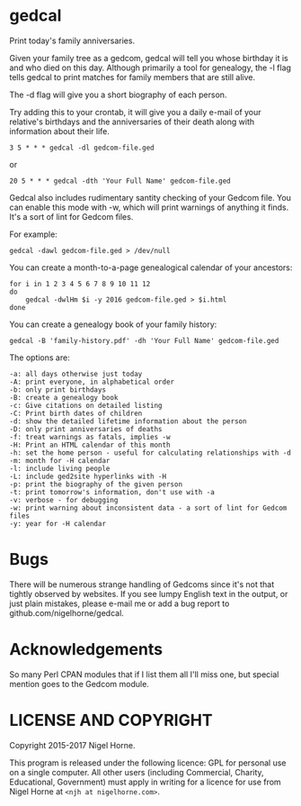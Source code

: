 gedcal
======

Print today's family anniversaries.

Given your family tree as a gedcom, gedcal will tell you whose birthday it is
and who died on this day.
Although primarily a tool for genealogy,
the -l flag tells gedcal to print matches for family members that are still
alive.

The -d flag will give you a short biography of each person.

Try adding this to your crontab,
it will give you a daily e-mail of your relative's birthdays and the
anniversaries of their death along with information about their life.

    3 5 * * * gedcal -dl gedcom-file.ged

or

    20 5 * * * gedcal -dth 'Your Full Name' gedcom-file.ged

Gedcal also includes rudimentary santity checking of your Gedcom file.  You can
enable this mode with -w, which will print warnings of anything it finds.  It's
a sort of lint for Gedcom files.

For example:

    gedcal -dawl gedcom-file.ged > /dev/null

You can create a month-to-a-page genealogical calendar of your ancestors:

    for i in 1 2 3 4 5 6 7 8 9 10 11 12
    do
        gedcal -dwlHm $i -y 2016 gedcom-file.ged > $i.html
    done

You can create a genealogy book of your family history:

    gedcal -B 'family-history.pdf' -dh 'Your Full Name' gedcom-file.ged

The options are:

    -a: all days otherwise just today
    -A: print everyone, in alphabetical order
    -b: only print birthdays
    -B: create a genealogy book
    -c: Give citations on detailed listing
    -C: Print birth dates of children
    -d: show the detailed lifetime information about the person
    -D: only print anniversaries of deaths
    -f: treat warnings as fatals, implies -w
    -H: Print an HTML calendar of this month
    -h: set the home person - useful for calculating relationships with -d
    -m: month for -H calendar
    -l: include living people
    -L: include ged2site hyperlinks with -H
    -p: print the biography of the given person
    -t: print tomorrow's information, don't use with -a
    -v: verbose - for debugging
    -w: print warning about inconsistent data - a sort of lint for Gedcom files
    -y: year for -H calendar

Bugs
====

There will be numerous strange handling of Gedcoms since it's not that tightly
observed by websites.
If you see lumpy English text in the output, or just plain mistakes,
please e-mail me or add a bug report to github.com/nigelhorne/gedcal.

Acknowledgements
================

So many Perl CPAN modules that if I list them all I'll miss one, but special
	mention goes to the Gedcom module.

# LICENSE AND COPYRIGHT

Copyright 2015-2017 Nigel Horne.

This program is released under the following licence: GPL for personal use on a single computer.
All other users (including Commercial, Charity, Educational, Government)
must apply in writing for a licence for use from Nigel Horne at
`<njh at nigelhorne.com>`.
